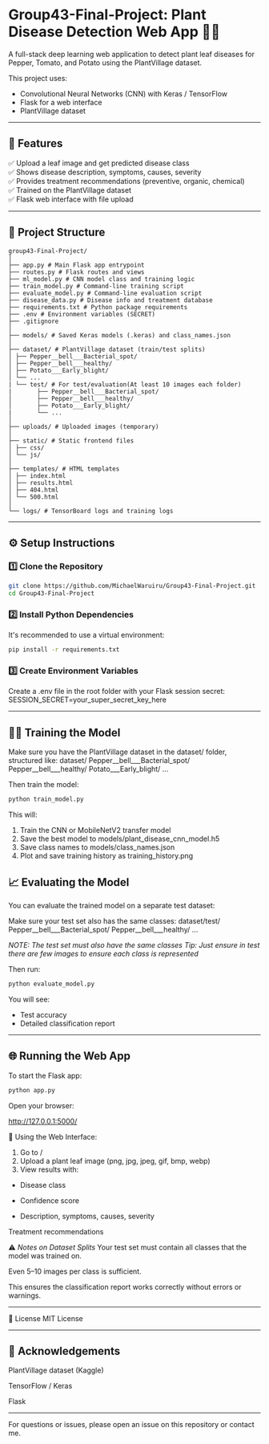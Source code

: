 # Group43-Final-Project: Plant Disease Detection Web App 🌿🔬

A full-stack deep learning web application to detect plant leaf diseases for Pepper, Tomato, and Potato using the PlantVillage dataset.

This project uses:
- Convolutional Neural Networks (CNN) with Keras / TensorFlow
- Flask for a web interface
- PlantVillage dataset

---

## 🚀 Features

✅ Upload a leaf image and get predicted disease class  
✅ Shows disease description, symptoms, causes, severity  
✅ Provides treatment recommendations (preventive, organic, chemical)  
✅ Trained on the PlantVillage dataset  
✅ Flask web interface with file upload  

---

## 📂 Project Structure

```
group43-Final-Project/
│
├── app.py # Main Flask app entrypoint
├── routes.py # Flask routes and views
├── ml_model.py # CNN model class and training logic
├── train_model.py # Command-line training script
├── evaluate_model.py # Command-line evaluation script
├── disease_data.py # Disease info and treatment database
├── requirements.txt # Python package requirements
├── .env # Environment variables (SECRET)
├── .gitignore
│
├── models/ # Saved Keras models (.keras) and class_names.json
│
├── dataset/ # PlantVillage dataset (train/test splits)
│ ├── Pepper__bell___Bacterial_spot/
│ ├── Pepper__bell___healthy/
│ ├── Potato___Early_blight/
│ └── ...
| └── test/ # For test/evaluation(At least 10 images each folder)
|       ├── Pepper__bell___Bacterial_spot/
│       ├── Pepper__bell___healthy/
│       ├── Potato___Early_blight/
|       └── ...
│
├── uploads/ # Uploaded images (temporary)
│
├── static/ # Static frontend files
│ ├── css/
│ └── js/
│
├── templates/ # HTML templates
│ ├── index.html
│ ├── results.html
│ ├── 404.html
│ └── 500.html
│
└── logs/ # TensorBoard logs and training logs
```

---

## ⚙️ Setup Instructions

### 1️⃣ Clone the Repository

```bash
git clone https://github.com/MichaelWaruiru/Group43-Final-Project.git
cd Group43-Final-Project
```


### 2️⃣ Install Python Dependencies

It's recommended to use a virtual environment:

```bash
pip install -r requirements.txt
```

### 3️⃣ Create Environment Variables
Create a .env file in the root folder with your Flask session secret:
    SESSION_SECRET=your_super_secret_key_here

---

## 🏋️‍♂️ Training the Model
Make sure you have the PlantVillage dataset in the dataset/ folder, structured like:
    dataset/
      Pepper__bell___Bacterial_spot/
      Pepper__bell___healthy/
      Potato___Early_blight/
      ...

Then train the model:

```bash
python train_model.py
```

This will:
  1. Train the CNN or MobileNetV2 transfer model
  2. Save the best model to models/plant_disease_cnn_model.h5
  3. Save class names to models/class_names.json
  4. Plot and save training history as training_history.png


## 📈 Evaluating the Model

You can evaluate the trained model on a separate test dataset:

Make sure your test set also has the same classes:
  dataset/test/
    Pepper__bell___Bacterial_spot/
    Pepper__bell___healthy/
    ...

*NOTE: The test set must also have the same classes*
*Tip: Just ensure in test there are few images to ensure each class is represented*

Then run:
```bash
python evaluate_model.py
```

You will see:

  - Test accuracy
  - Detailed classification report

---

## 🌐 Running the Web App
To start the Flask app:

```bash
python app.py
```

Open your browser:

http://127.0.0.1:5000/

📸 Using the Web Interface:
  1. Go to /
  2. Upload a plant leaf image (png, jpg, jpeg, gif, bmp, webp)
  3.  View results with:

  - Disease class

  - Confidence score

  - Description, symptoms, causes, severity

  Treatment recommendations

⚠️ *Notes on Dataset Splits*
Your test set must contain all classes that the model was trained on.

Even 5–10 images per class is sufficient.

This ensures the classification report works correctly without errors or warnings.

---

📜 License
MIT License

---

## 🙏 Acknowledgements
PlantVillage dataset (Kaggle)

TensorFlow / Keras

Flask

---

For questions or issues, please open an issue on this repository or contact me.